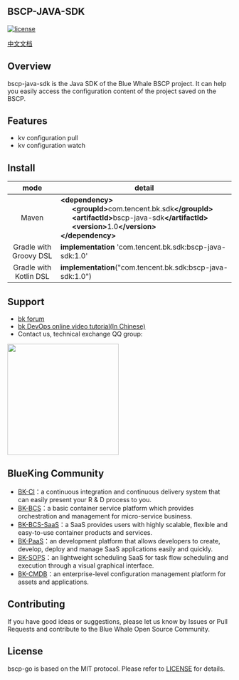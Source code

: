 ## BSCP-JAVA-SDK

[![license](https://img.shields.io/badge/license-MIT-brightgreen.svg?style=flat)]()

[中文文档](./readme.md)

## Overview

bscp-java-sdk is the Java SDK of the Blue Whale BSCP project. It can help you easily access the configuration content of the project saved on the BSCP.

## Features

- kv configuration pull
- kv configuration watch

## Install

|           mode           | detail                                                                                                                                                                                                                                                                                                                     |
|:----------------------:|------------------------------------------------------------------------------------------------------------------------------------------------------------------------------------------------------------------------------------------------------------------------------------------------------------------------|
|         Maven          | <b>\<dependency></b><br>&nbsp;&nbsp;&nbsp;&nbsp;&nbsp;&nbsp;<b>\<groupId></b>com.tencent.bk.sdk<b>\</groupId></b><br>&nbsp;&nbsp;&nbsp;&nbsp;&nbsp;&nbsp;<b>\<artifactId></b>bscp-java-sdk<b>\</artifactId></b><br>&nbsp;&nbsp;&nbsp;&nbsp;&nbsp;&nbsp;<b>\<version></b>1.0<b>\</version></b><br><b>\</dependency></b> |
| Gradle with Groovy DSL | <b>implementation</b> 'com.tencent.bk.sdk:bscp-java-sdk:1.0'                                                                                                                                                                                                                                                           |
| Gradle with Kotlin DSL | <b>implementation</b>("com.tencent.bk.sdk:bscp-java-sdk:1.0")             

## Support

- [bk forum](https://bk.tencent.com/s-mart/community)
- [bk DevOps online video tutorial(In Chinese)](https://cloud.tencent.com/developer/edu/major-100008)
- Contact us, technical exchange QQ group:

<img src="https://github.com/Tencent/bk-PaaS/raw/master/docs/resource/img/bk_qq_group.png" width="250" hegiht="250" align=center />

## BlueKing Community

- [BK-CI](https://github.com/Tencent/bk-ci)：a continuous integration and continuous delivery system that can easily present your R & D process to you.
- [BK-BCS](https://github.com/Tencent/bk-bcs)：a basic container service platform which provides orchestration and management for micro-service business.
- [BK-BCS-SaaS](https://github.com/Tencent/bk-bcs-saas)：a SaaS provides users with highly scalable, flexible and easy-to-use container products and services.
- [BK-PaaS](https://github.com/Tencent/bk-PaaS)：an development platform that allows developers to create, develop, deploy and manage SaaS applications easily and quickly.
- [BK-SOPS](https://github.com/Tencent/bk-sops)：an lightweight scheduling SaaS  for task flow scheduling and execution through a visual graphical interface.
- [BK-CMDB](https://github.com/Tencent/bk-cmdb)：an enterprise-level configuration management platform for assets and applications.

## Contributing

If you have good ideas or suggestions, please let us know by Issues or Pull Requests and contribute to the Blue Whale Open Source Community.

## License

bscp-go is based on the MIT protocol. Please refer to [LICENSE](./LICENSE.txt) for details.
